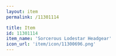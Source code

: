 ```yaml
---
layout: item
permalink: /11301114

title: Item
id: 11301114
item_name: 'Sorcerous Lodestar Headgear'
icon_url: 'item/icon/11300696.png'
---
```

